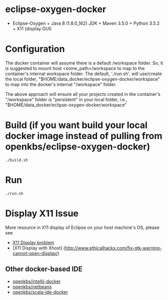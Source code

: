 # eclipse-oxygen-docker

* Eclipse-Oxygen + Java 8 (1.8.0_162) JDK + Maven 3.5.0 + Python 3.5.2 + X11 (display GUI)

# Configuration
The docker container will assume there is a default /workspace folder. So, it is suggested to mount host <some_path>/workspace to map to the container's internal workspace folder. The default, './run.sh', will use/create the local folder, "$HOME/data_docker/eclipse-oxygen-docker/workspace" to map into the docker's internal "/workspace" folder.

The above approach will ensure all your projects created in the container's "/workspace" folder is "persistent" in your local folder, i.e., "$HOME/data_docker/eclipse-oxygen-docker/workspace"


# Build (if you want build your local docker image instead of pulling from openkbs/eclipse-oxygen-docker)
```
./build.sh
```

# Run
```
./run.sh
```

# Display X11 Issue
More resource in X11 display of Eclipse on your host machine's OS, please see
* [X11 Display problem](https://askubuntu.com/questions/871092/failed-to-connect-to-mir-failed-to-connect-to-server-socket-no-such-file-or-di)
* [X11 Display with Xhost] (http://www.ethicalhackx.com/fix-gtk-warning-cannot-open-display/)
## Other docker-based IDE
* [openkbs/intellij-docker](https://hub.docker.com/r/openkbs/intellij-docker/)
* [openkbs/netbeans](https://hub.docker.com/r/openkbs/netbeans/)
* [openkbs/scala-ide-docker](https://hub.docker.com/r/openkbs/scala-ide-docker/)
